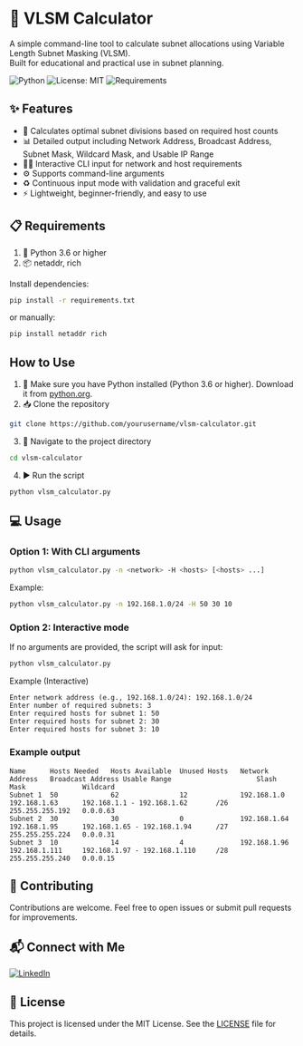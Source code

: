 # 📐 VLSM Calculator
A simple command-line tool to calculate subnet allocations using Variable Length Subnet Masking (VLSM).  
Built for educational and practical use in subnet planning.

![Python](https://img.shields.io/badge/Python-3.6%2B-blue.svg)
![License: MIT](https://img.shields.io/badge/License-MIT-yellow.svg)
![Requirements](https://img.shields.io/badge/requirements.txt-up%20to%20date-brightgreen)

## ✨ Features
- 📏 Calculates optimal subnet divisions based on required host counts
- 📊 Detailed output including Network Address, Broadcast Address, Subnet Mask, Wildcard Mask, and Usable IP Range
- 🧑‍💻 Interactive CLI input for network and host requirements
- ⚙️ Supports command-line arguments
- ♻️ Continuous input mode with validation and graceful exit
- ⚡ Lightweight, beginner-friendly, and easy to use

## 📋 Requirements
1. 🐍 Python 3.6 or higher
2. 📦 netaddr, rich

Install dependencies:

```bash
pip install -r requirements.txt
```

or manually:

```bash
pip install netaddr rich
```

## How to Use
1. 🐍 Make sure you have Python installed (Python 3.6 or higher). Download it from [python.org](https://www.python.org/downloads/).
2. 📥 Clone the repository
```bash
git clone https://github.com/yourusername/vlsm-calculator.git
```
3. 📂 Navigate to the project directory
```bash
cd vlsm-calculator
```
4. ▶️ Run the script
```bash
python vlsm_calculator.py
```

## 💻 Usage
### Option 1: With CLI arguments
```bash
python vlsm_calculator.py -n <network> -H <hosts> [<hosts> ...]
```
Example:
```bash
python vlsm_calculator.py -n 192.168.1.0/24 -H 50 30 10
```

### Option 2: Interactive mode
If no arguments are provided, the script will ask for input:
```bash
python vlsm_calculator.py
```
Example (Interactive)
```plaintext
Enter network address (e.g., 192.168.1.0/24): 192.168.1.0/24
Enter number of required subnets: 3
Enter required hosts for subnet 1: 50
Enter required hosts for subnet 2: 30
Enter required hosts for subnet 3: 10
```


### Example output
```plaintext
Name      Hosts Needed   Hosts Available  Unused Hosts   Network Address   Broadcast Address Usable Range                     Slash  Mask              Wildcard
Subnet 1  50             62               12             192.168.1.0       192.168.1.63      192.168.1.1 - 192.168.1.62       /26    255.255.255.192   0.0.0.63
Subnet 2  30             30               0              192.168.1.64      192.168.1.95      192.168.1.65 - 192.168.1.94      /27    255.255.255.224   0.0.0.31
Subnet 3  10             14               4              192.168.1.96      192.168.1.111     192.168.1.97 - 192.168.1.110     /28    255.255.255.240   0.0.0.15
```

## 🤝 Contributing
Contributions are welcome. Feel free to open issues or submit pull requests for improvements.

## 📬 Connect with Me
[![LinkedIn](https://img.shields.io/badge/LinkedIn-Sultan%20Badra-blue?logo=linkedin&logoColor=white&style=flat-square)](https://www.linkedin.com/in/sultan-badra)

## 📜 License
This project is licensed under the MIT License. See the [LICENSE](./LICENSE) file for details.
